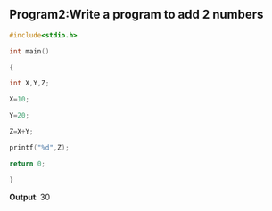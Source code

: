 ## Program2:Write a program to add 2 numbers
```C
#include<stdio.h>

int main()

{

int X,Y,Z;

X=10;

Y=20;

Z=X+Y;

printf("%d",Z);

return 0;

}
```
**Output**: 30
